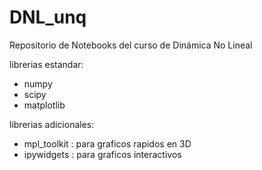 # DNL_unq
Repositorio de Notebooks del curso de Dinámica No Lineal

librerias estandar:

- numpy
- scipy
- matplotlib

librerias adicionales:

- mpl_toolkit : para graficos rapidos en 3D
- ipywidgets : para graficos interactivos
